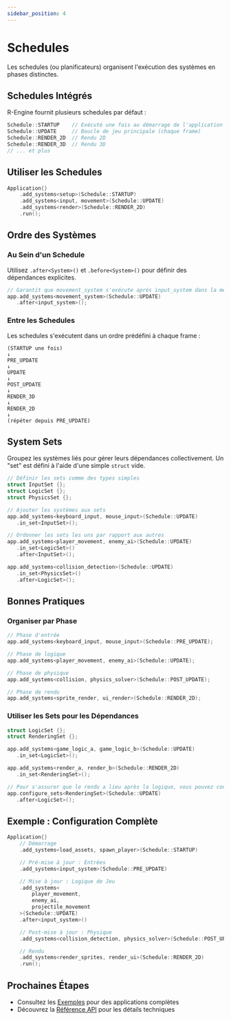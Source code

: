 ```yaml
---
sidebar_position: 4
---
```


# Schedules

Les schedules (ou planificateurs) organisent l'exécution des systèmes en phases distinctes.

## Schedules Intégrés

R-Engine fournit plusieurs schedules par défaut :

```cpp
Schedule::STARTUP    // Exécuté une fois au démarrage de l'application
Schedule::UPDATE     // Boucle de jeu principale (chaque frame)
Schedule::RENDER_2D  // Rendu 2D
Schedule::RENDER_3D  // Rendu 3D
// ... et plus
```

## Utiliser les Schedules

```cpp
Application{}
    .add_systems<setup>(Schedule::STARTUP)
    .add_systems<input, movement>(Schedule::UPDATE)
    .add_systems<render>(Schedule::RENDER_2D)
    .run();
```

## Ordre des Systèmes

### Au Sein d'un Schedule

Utilisez `.after<System>()` et `.before<System>()` pour définir des dépendances explicites.

```cpp
// Garantit que movement_system s'exécute après input_system dans la même frame
app.add_systems<movement_system>(Schedule::UPDATE)
   .after<input_system>();
```

### Entre les Schedules

Les schedules s'exécutent dans un ordre prédéfini à chaque frame :

```
(STARTUP une fois)
↓
PRE_UPDATE
↓
UPDATE
↓
POST_UPDATE
↓
RENDER_3D
↓
RENDER_2D
↓
(répéter depuis PRE_UPDATE)
```

## System Sets

Groupez les systèmes liés pour gérer leurs dépendances collectivement. Un "set" est défini à l'aide d'une simple `struct` vide.

```cpp
// Définir les sets comme des types simples
struct InputSet {};
struct LogicSet {};
struct PhysicsSet {};

// Ajouter les systèmes aux sets
app.add_systems<keyboard_input, mouse_input>(Schedule::UPDATE)
   .in_set<InputSet>();

// Ordonner les sets les uns par rapport aux autres
app.add_systems<player_movement, enemy_ai>(Schedule::UPDATE)
   .in_set<LogicSet>()
   .after<InputSet>();

app.add_systems<collision_detection>(Schedule::UPDATE)
   .in_set<PhysicsSet>()
   .after<LogicSet>();
```

## Bonnes Pratiques

### Organiser par Phase

```cpp
// Phase d'entrée
app.add_systems<keyboard_input, mouse_input>(Schedule::PRE_UPDATE);

// Phase de logique
app.add_systems<player_movement, enemy_ai>(Schedule::UPDATE);

// Phase de physique
app.add_systems<collision, physics_solver>(Schedule::POST_UPDATE);

// Phase de rendu
app.add_systems<sprite_render, ui_render>(Schedule::RENDER_2D);
```

### Utiliser les Sets pour les Dépendances

```cpp
struct LogicSet {};
struct RenderingSet {};

app.add_systems<game_logic_a, game_logic_b>(Schedule::UPDATE)
   .in_set<LogicSet>();

app.add_systems<render_a, render_b>(Schedule::RENDER_2D)
   .in_set<RenderingSet>();

// Pour s'assurer que le rendu a lieu après la logique, vous pouvez configurer les sets
app.configure_sets<RenderingSet>(Schedule::UPDATE)
   .after<LogicSet>();
```

## Exemple : Configuration Complète

```cpp
Application{}
    // Démarrage
    .add_systems<load_assets, spawn_player>(Schedule::STARTUP)

    // Pré-mise à jour : Entrées
    .add_systems<input_system>(Schedule::PRE_UPDATE)

    // Mise à jour : Logique de Jeu
    .add_systems<
        player_movement,
        enemy_ai,
        projectile_movement
    >(Schedule::UPDATE)
    .after<input_system>()

    // Post-mise à jour : Physique
    .add_systems<collision_detection, physics_solver>(Schedule::POST_UPDATE)

    // Rendu
    .add_systems<render_sprites, render_ui>(Schedule::RENDER_2D)
    .run();
```

## Prochaines Étapes

- Consultez les [Exemples](../examples/index.md) pour des applications complètes
- Découvrez la [Référence API](../api/index.md) pour les détails techniques
